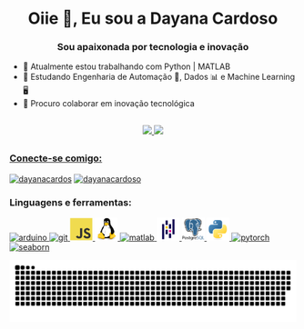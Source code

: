 <h1 align="center">Oiie 👋, Eu sou a Dayana Cardoso</h1>
<h3 align="center">Sou apaixonada por tecnologia e inovação </h3>


- 🔭 Atualmente estou trabalhando com Python | MATLAB 
- 🌱 Estudando Engenharia de Automação 🤖, Dados 📊 e Machine Learning 🖥️
- 🧭 Procuro colaborar em inovação tecnológica

##

<div align="center">
  <a href="https://github.com/daycardoso">
  <img height="150em" src="https://github-readme-stats.vercel.app/api?username=daycardoso&show_icons=true&theme=dark&include_all_commits=true&count_private=true"/> <img height="150em" src="https://github-readme-stats.vercel.app/api/top-langs/?username=daycardoso&layout=compact&langs_count=7&theme=dark&include_all_commits=true&count_private=true"/>
</div>

 ##
<h3 align="left">Conecte-se comigo:</h3>
<p align="left">
<a href="https://linkedin.com/in/dayanacardos" target="blank"><img align="center" src="https://raw.githubusercontent.com/rahuldkjain/github-profile-readme-generator/master/src/images/icons/Social/linked-in-alt.svg" alt="dayanacardos" height="30" width="40" /></a>
<a href="https://kaggle.com/dayanacardoso" target="blank"><img align="center" src="https://raw.githubusercontent.com/rahuldkjain/github-profile-readme-generator/master/src/images/icons/Social/kaggle.svg" alt="dayanacardoso" height="30" width="40" /></a>
</p>

<h3 align="left">Linguagens e ferramentas:</h3>
<p align="left"> <a href="https://www.arduino.cc/" target="_blank" rel="noreferrer"> <img src="https://cdn.worldvectorlogo.com/logos/arduino-1.svg" alt="arduino" width="40" height="40"/> </a> <a href="https://git-scm.com/" target="_blank" rel="noreferrer"> <img src="https://www.vectorlogo.zone/logos/git-scm/git-scm-icon.svg" alt="git" width="40" height="40"/> </a> <a href="https://developer.mozilla.org/en-US/docs/Web/JavaScript" target="_blank" rel="noreferrer"> <img src="https://raw.githubusercontent.com/devicons/devicon/master/icons/javascript/javascript-original.svg" alt="javascript" width="40" height="40"/> </a> <a href="https://www.linux.org/" target="_blank" rel="noreferrer"> <img src="https://raw.githubusercontent.com/devicons/devicon/master/icons/linux/linux-original.svg" alt="linux" width="40" height="40"/> </a> <a href="https://www.mathworks.com/" target="_blank" rel="noreferrer"> <img src="https://upload.wikimedia.org/wikipedia/commons/2/21/Matlab_Logo.png" alt="matlab" width="40" height="40"/> </a> <a href="https://pandas.pydata.org/" target="_blank" rel="noreferrer"> <img src="https://raw.githubusercontent.com/devicons/devicon/2ae2a900d2f041da66e950e4d48052658d850630/icons/pandas/pandas-original.svg" alt="pandas" width="40" height="40"/> </a> <a href="https://www.postgresql.org" target="_blank" rel="noreferrer"> <img src="https://raw.githubusercontent.com/devicons/devicon/master/icons/postgresql/postgresql-original-wordmark.svg" alt="postgresql" width="40" height="40"/> </a> <a href="https://www.python.org" target="_blank" rel="noreferrer"> <img src="https://raw.githubusercontent.com/devicons/devicon/master/icons/python/python-original.svg" alt="python" width="40" height="40"/> </a> <a href="https://pytorch.org/" target="_blank" rel="noreferrer"> <img src="https://www.vectorlogo.zone/logos/pytorch/pytorch-icon.svg" alt="pytorch" width="40" height="40"/> </a> <a href="https://seaborn.pydata.org/" target="_blank" rel="noreferrer"> <img src="https://seaborn.pydata.org/_images/logo-mark-lightbg.svg" alt="seaborn" width="40" height="40"/> </a> </p>

  
  ![snake animation](https://github.com/daycardoso/github-contribution-grid-snake.svg/blob/main/github-contribution-grid-snake.svg)
</div>





